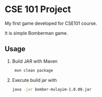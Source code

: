 # CSE 101 Project
My first game developed for CSE101 course.

It is simple Bomberman game. 

## Usage
1. Build JAR with Maven
   ```bash
    mvn clean package
   ```
2. Execute build jar with
    ```bash
    java -jar bomber-mulayim-1.0.00.jar 
    ```